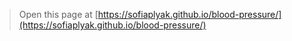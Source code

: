 
> Open this page at [https://sofiaplyak.github.io/blood-pressure/](https://sofiaplyak.github.io/blood-pressure/)

